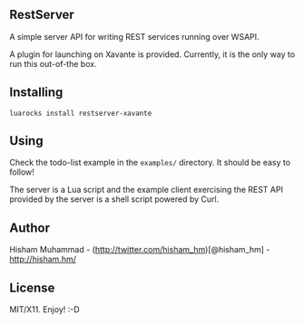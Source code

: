 RestServer
----------

A simple server API for writing REST services running over WSAPI.

A plugin for launching on Xavante is provided. Currently, it is the only way
to run this out-of-the box.

Installing
----------

    luarocks install restserver-xavante

Using
-----

Check the todo-list example in the `examples/` directory.
It should be easy to follow!

The server is a Lua script and the example client exercising the
REST API provided by the server is a shell script powered by Curl.

Author
------

Hisham Muhammad - (http://twitter.com/hisham_hm)[@hisham_hm] - http://hisham.hm/

License
-------

MIT/X11. Enjoy! :-D


